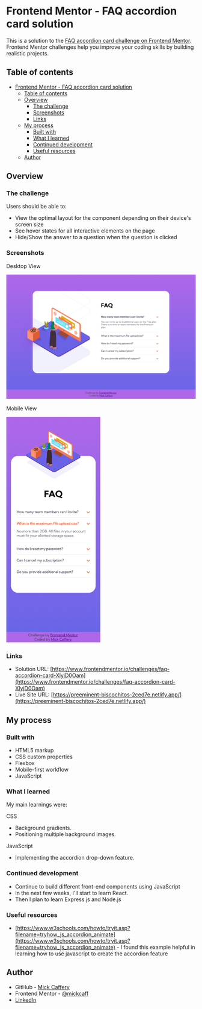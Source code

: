 # Frontend Mentor - FAQ accordion card solution

This is a solution to the [FAQ accordion card challenge on Frontend Mentor](https://www.frontendmentor.io/challenges/faq-accordion-card-XlyjD0Oam). Frontend Mentor challenges help you improve your coding skills by building realistic projects. 

## Table of contents

- [Frontend Mentor - FAQ accordion card solution](#frontend-mentor---faq-accordion-card-solution)
  - [Table of contents](#table-of-contents)
  - [Overview](#overview)
    - [The challenge](#the-challenge)
    - [Screenshots](#screenshots)
    - [Links](#links)
  - [My process](#my-process)
    - [Built with](#built-with)
    - [What I learned](#what-i-learned)
    - [Continued development](#continued-development)
    - [Useful resources](#useful-resources)
  - [Author](#author)

## Overview

### The challenge

Users should be able to:

- View the optimal layout for the component depending on their device's screen size
- See hover states for all interactive elements on the page
- Hide/Show the answer to a question when the question is clicked

### Screenshots

Desktop View

![Desktop view screenshot](./images/final-desktop.png)

Mobile View

<img src="./images/final-mobile.png" alt="Mobile view screenshot" width="250px">


### Links

- Solution URL: [https://www.frontendmentor.io/challenges/faq-accordion-card-XlyjD0Oam](https://www.frontendmentor.io/challenges/faq-accordion-card-XlyjD0Oam)
- Live Site URL: [https://preeminent-biscochitos-2ced7e.netlify.app/](https://preeminent-biscochitos-2ced7e.netlify.app/)


## My process

### Built with

- HTML5 markup
- CSS custom properties
- Flexbox
- Mobile-first workflow
- JavaScript


### What I learned

My main learnings were:

CSS
- Background gradients.
- Positioning multiple background images.

JavaScript
- Implementing the accordion drop-down feature.


### Continued development

- Continue to build different front-end components using JavaScript
- In the next few weeks, I'll start to learn React.
- Then I plan to learn Express.js and Node.js

### Useful resources

- [https://www.w3schools.com/howto/tryit.asp?filename=tryhow_js_accordion_animate](https://www.w3schools.com/howto/tryit.asp?filename=tryhow_js_accordion_animate) - I found this example helpful in learning how to use javascript to create the accordion feature


## Author

- GitHub - [Mick Caffery](https://github.com/mickcaff)
- Frontend Mentor - [@mickcaff](https://www.frontendmentor.io/profile/mickcaff)
- [LinkedIn](https://www.linkedin.com/in/mcaffery/)


